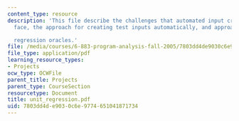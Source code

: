 ```yaml
---
content_type: resource
description: 'This file describe the challenges that automated input creation techniques
  face, the approach for creating test inputs automatically, and approach for creating

  regression oracles.'
file: /media/courses/6-883-program-analysis-fall-2005/7803dd4de9030c6e9774651041871734_unit_regression.pdf
file_type: application/pdf
learning_resource_types:
- Projects
ocw_type: OCWFile
parent_title: Projects
parent_type: CourseSection
resourcetype: Document
title: unit_regression.pdf
uid: 7803dd4d-e903-0c6e-9774-651041871734
---
```

